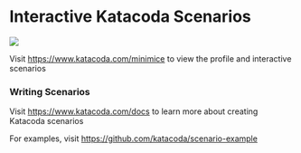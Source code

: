 # Interactive Katacoda Scenarios

[![](http://shields.katacoda.com/katacoda/minimice/count.svg)](https://www.katacoda.com/minimice "Get your profile on Katacoda.com")

Visit https://www.katacoda.com/minimice to view the profile and interactive scenarios

### Writing Scenarios
Visit https://www.katacoda.com/docs to learn more about creating Katacoda scenarios

For examples, visit https://github.com/katacoda/scenario-example
